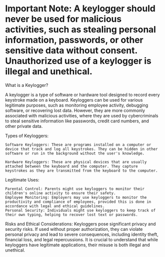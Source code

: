 # Important Note: A keylogger should never be used for malicious activities, such as stealing personal information, passwords, or other sensitive data without consent. Unauthorized use of a keylogger is illegal and unethical.
What is a Keylogger?

A keylogger is a type of software or hardware tool designed to record every keystroke made on a keyboard. Keyloggers can be used for various legitimate purposes, such as monitoring employee activity, debugging software, or recovering lost data. However, they are more commonly associated with malicious activities, where they are used by cybercriminals to steal sensitive information like passwords, credit card numbers, and other private data.

Types of Keyloggers:

    Software Keyloggers: These are programs installed on a computer or device that track and log all keystrokes. They can be hidden in other software or run in the background without the user's knowledge.

    Hardware Keyloggers: These are physical devices that are usually attached between the keyboard and the computer. They capture keystrokes as they are transmitted from the keyboard to the computer.

Legitimate Uses:

    Parental Control: Parents might use keyloggers to monitor their children's online activity to ensure their safety.
    Employee Monitoring: Employers may use keyloggers to monitor the productivity and compliance of employees, provided this is done in accordance with legal and ethical guidelines.
    Personal Security: Individuals might use keyloggers to keep track of their own typing, helping to recover lost text or passwords.

Risks and Ethical Considerations:
Keyloggers pose significant privacy and security risks. If used without proper authorization, they can violate personal privacy and lead to severe consequences, including identity theft, financial loss, and legal repercussions. It is crucial to understand that while keyloggers have legitimate applications, their misuse is both illegal and unethical.

